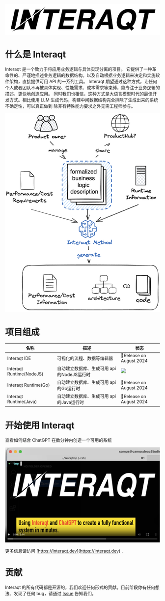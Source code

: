 <p align="center">
  <img src="./logo.svg" />
</p>

# 什么是 Interaqt



Interaqt 是一个致力于将应用业务逻辑与具体实现分离的项目。
它提供了一种革命性的、严谨地描述业务逻辑的数据结构。以及自动根据业务逻辑来决定和实施软件架构，直接提供可用 API 的一系列工具。
Interaqt 期望通过这种方式，让任何个人或者团队不再被具体实现、性能需求、成本需求等束缚，能专注于业务逻辑的描述，更快地创造应用。
同时我们也相信，这种方式是大语言模型时代的最佳开发方式。相比使用 LLM 生成代码，构建中间数据结构完全排除了生成出来的系统不确定性，可以真正做到
除非有特殊能力要求之外无需工程师参与。
<p align="center">
  <img src="./architecture.png" width="640"/>
</p>

# 项目组成
| 名称                       | 描述                          | 状态                                                               |
|--------------------------|-----------------------------|------------------------------------------------------------------|
| Interaqt IDE             | 可视化的流程、数据等编辑器               | 🚧Release on August 2024                                         | 
| Interaqt Runtime(NodeJS) | 自动建立数据库、生成可用 api 的NodeJS运行时 | <img src="https://img.shields.io/npm/v/%40interaqt%2Fruntime" /> |
| Interaqt Runtime(Go)     | 自动建立数据库、生成可用 api 的Go运行时     | 🚧Release on August 2024                                         |
| Interaqt Runtime(Java)   | 自动建立数据库、生成可用 api 的Java运行时   | 🚧Release on August 2024                                         |

# 开始使用 Interaqt

查看如何结合 ChatGPT 在数分钟内创造一个可用的系统

<p align="center">
    <a href="https://interaqt.dev"><img src="./cover.png" width="640"/></a>
</p>

更多信息请访问 [https://interaqt.dev](https://interaqt.dev) .

# 贡献

Interaqt 的所有代码都是开源的，我们欢迎任何形式的贡献。目前阶段你有任何想法、发现了任何 bug，请通过 [Issue](https://github.com/InteraqtDev/interaqt/issues) 告知我们。


